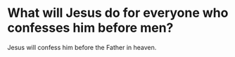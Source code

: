 # What will Jesus do for everyone who confesses him before men?

Jesus will confess him before the Father in heaven.
